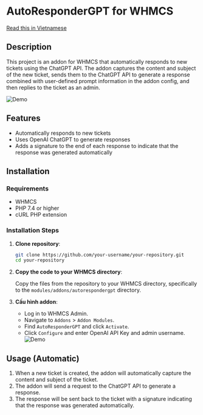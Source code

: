 # AutoResponderGPT for WHMCS

[Read this in Vietnamese](/README_vi.md)

## Description

This project is an addon for WHMCS that automatically responds to new tickets using the ChatGPT API. The addon captures the content and subject of the new ticket, sends them to the ChatGPT API to generate a response combined with user-defined prompt information in the addon config, and then replies to the ticket as an admin.

![Demo](https://i.imgur.com/jm8fGpG.png)

## Features

- Automatically responds to new tickets
- Uses OpenAI ChatGPT to generate responses
- Adds a signature to the end of each response to indicate that the response was generated automatically

## Installation

### Requirements

- WHMCS
- PHP 7.4 or higher
- cURL PHP extension

### Installation Steps

1. **Clone repository**:

   ```bash
   git clone https://github.com/your-username/your-repository.git
   cd your-repository
   ```

2. **Copy the code to your WHMCS directory**:

   Copy the files from the repository to your WHMCS directory, specifically to the `modules/addons/autorespondergpt` directory.

3. **Cấu hình addon**:

   - Log in to WHMCS Admin.
   - Navigate to `Addons` > `Addon Modules`.
   - Find `AutoResponderGPT` and click `Activate`.
   - Click `Configure` and enter OpenAI API Key and admin username.
   ![Demo](https://i.imgur.com/8FISzOz.png)

## Usage (Automatic)

1. When a new ticket is created, the addon will automatically capture the content and subject of the ticket.
2. The addon will send a request to the ChatGPT API to generate a response.
3. The response will be sent back to the ticket with a signature indicating that the response was generated automatically.
